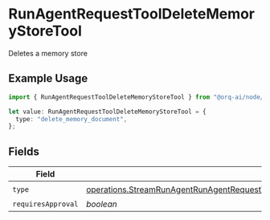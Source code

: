 # RunAgentRequestToolDeleteMemoryStoreTool

Deletes a memory store

## Example Usage

```typescript
import { RunAgentRequestToolDeleteMemoryStoreTool } from "@orq-ai/node/models/operations";

let value: RunAgentRequestToolDeleteMemoryStoreTool = {
  type: "delete_memory_document",
};
```

## Fields

| Field                                                                                                                                                                                            | Type                                                                                                                                                                                             | Required                                                                                                                                                                                         | Description                                                                                                                                                                                      |
| ------------------------------------------------------------------------------------------------------------------------------------------------------------------------------------------------ | ------------------------------------------------------------------------------------------------------------------------------------------------------------------------------------------------ | ------------------------------------------------------------------------------------------------------------------------------------------------------------------------------------------------ | ------------------------------------------------------------------------------------------------------------------------------------------------------------------------------------------------ |
| `type`                                                                                                                                                                                           | [operations.StreamRunAgentRunAgentRequestToolAgentsRequestRequestBodySettingsTools8Type](../../models/operations/streamrunagentrunagentrequesttoolagentsrequestrequestbodysettingstools8type.md) | :heavy_check_mark:                                                                                                                                                                               | N/A                                                                                                                                                                                              |
| `requiresApproval`                                                                                                                                                                               | *boolean*                                                                                                                                                                                        | :heavy_minus_sign:                                                                                                                                                                               | N/A                                                                                                                                                                                              |